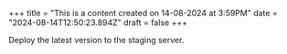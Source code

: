 +++
title = "This is a content created on 14-08-2024 at 3:59PM"
date = "2024-08-14T12:50:23.894Z"
draft = false
+++

  Deploy the latest version to the staging server.
        